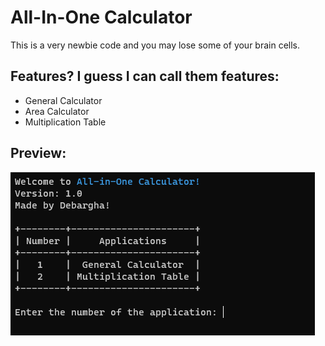 # All-In-One Calculator
This is a very newbie code and you may lose some of your brain cells.

## Features? I guess I can call them features:
- General Calculator
- Area Calculator
- Multiplication Table

## Preview:
![Preview img](image_2022-07-16_215814985.png "Preview")

